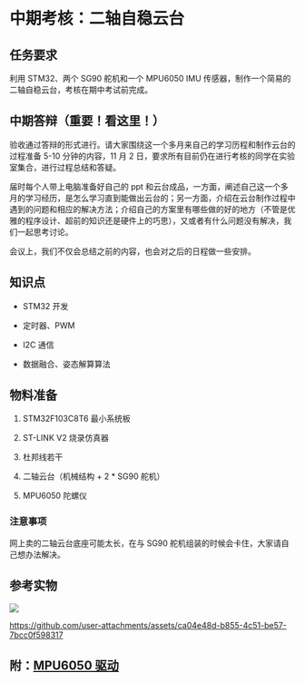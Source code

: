 # 中期考核：二轴自稳云台

## 任务要求

利用 STM32、两个 SG90 舵机和一个 MPU6050 IMU 传感器，制作一个简易的二轴自稳云台，考核在期中考试前完成。

## 中期答辩（重要！看这里！）

验收通过答辩的形式进行。请大家围绕这一个多月来自己的学习历程和制作云台的过程准备 5-10 分钟的内容，11 月 2 日，要求所有目前仍在进行考核的同学在实验室集合，进行过程总结和答疑。

届时每个人带上电脑准备好自己的 ppt 和云台成品，一方面，阐述自己这一个多月的学习经历，是怎么学习直到能做出云台的；另一方面，介绍在云台制作过程中遇到的问题和相应的解决方法；介绍自己的方案里有哪些做的好的地方（不管是优雅的程序设计、超前的知识还是硬件上的巧思），又或者有什么问题没有解决，我们一起思考讨论。

会议上，我们不仅会总结之前的内容，也会对之后的日程做一些安排。

## 知识点

- STM32 开发

- 定时器、PWM

- I2C 通信

- 数据融合、姿态解算算法

## 物料准备

1. STM32F103C8T6 最小系统板

2. ST-LINK V2 烧录仿真器

3. 杜邦线若干

4. 二轴云台（机械结构 + 2 \* SG90 舵机）

5. MPU6050 陀螺仪

### 注意事项

网上卖的二轴云台底座可能太长，在与 SG90 舵机组装的时候会卡住，大家请自己想办法解决。

## 参考实物

![](./assets/p1.jpg)

https://github.com/user-attachments/assets/ca04e48d-b855-4c51-be57-7bcc0f598317

## 附：[MPU6050 驱动](./assets/mpu6050)
